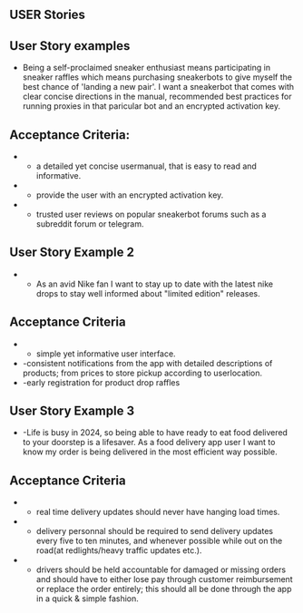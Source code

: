 ## USER Stories

## User Story examples

* Being a self-proclaimed sneaker enthusiast means participating in sneaker raffles which means purchasing sneakerbots to give myself the best chance of 'landing a new pair'. I want a sneakerbot that comes with clear concise directions in the manual, recommended best practices for running proxies in that paricular bot and an encrypted activation key.

## Acceptance Criteria: 

* - a detailed yet concise usermanual, that is easy to read and informative. 
* - provide the user with an encrypted activation key.
* - trusted user reviews on popular sneakerbot forums such as a subreddit forum or telegram.

## User Story Example 2

* - As an avid Nike fan I want to stay up to date with the latest nike drops to stay well informed about "limited edition" releases.

## Acceptance Criteria

* - simple yet informative user interface.
* -consistent notifications from the app with detailed descriptions of products; from prices to store pickup according to userlocation.
* -early registration for product drop raffles

## User Story Example 3 

* -Life is busy in 2024, so being able to have ready to eat food delivered to your doorstep is a lifesaver. As a food delivery app user I want to know my order is being delivered in the most efficient way possible.

## Acceptance Criteria 

* - real time delivery updates should never have hanging load times.
* - delivery personnal should be required to send delivery updates every five to ten minutes, and whenever possible while out on the road(at redlights/heavy traffic updates etc.).
* - drivers should be held accountable for damaged or missing orders and should have to either lose pay through customer reimbursement or replace the order entirely; this should all be done through the app in a quick & simple fashion.  